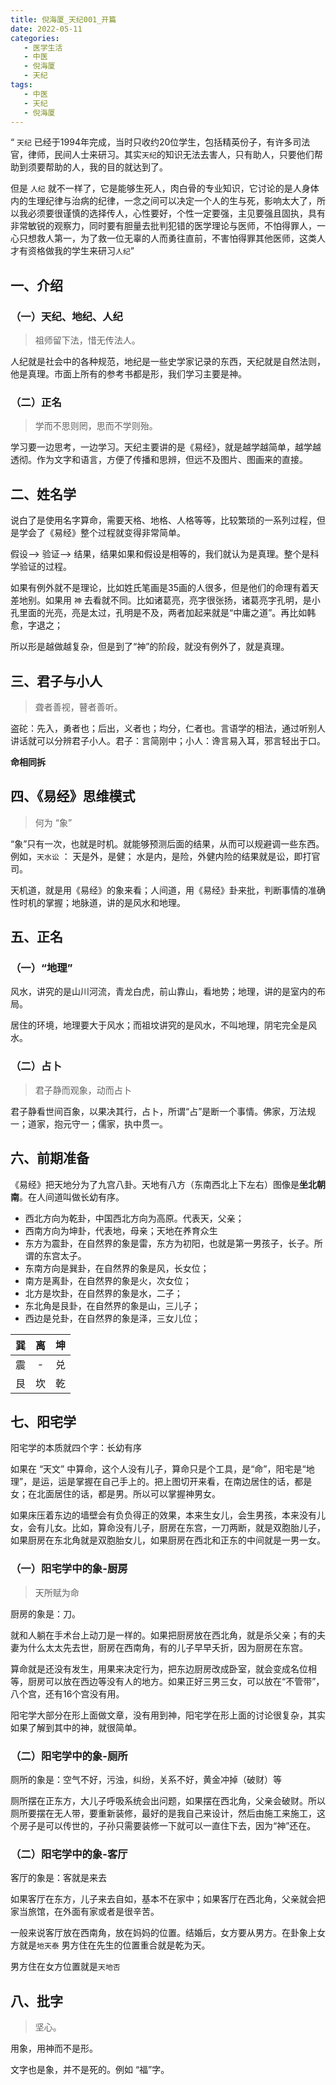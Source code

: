 ```yaml
---
title: 倪海厦_天纪001_开篇
date: 2022-05-11
categories:
   - 医学生活
   - 中医
   - 倪海厦
   - 天纪
tags: 
   - 中医
   - 天纪
   - 倪海厦
---
```

“ `天纪` 已经于1994年完成，当时只收约20位学生，包括精英份子，有许多司法官，律师，民间人士来研习。其实`天纪`的知识无法去害人，只有助人，只要他们帮助到须要帮助的人，我的目的就达到了。

<!-- more -->
但是 `人纪` 就不一样了，它是能够生死人，肉白骨的专业知识，它讨论的是人身体内的生理纪律与治病的纪律，一念之间可以决定一个人的生与死，影响太大了，所以我必须要很谨慎的选择传人，心性要好，个性一定要强，主见要强且固执，具有非常敏锐的观察力，同时要有胆量去批判犯错的医学理论与医师，不怕得罪人，一心只想救人第一，为了救一位无辜的人而勇往直前，不害怕得罪其他医师，这类人才有资格做我的学生来研习`人纪`”

## 一、介绍
### （一）天纪、地纪、人纪
> 祖师留下法，惜无传法人。

人纪就是社会中的各种规范，地纪是一些史学家记录的东西，天纪就是自然法则，他是真理。市面上所有的参考书都是形，我们学习主要是神。
### （二）正名
> 学而不思则罔，思而不学则殆。

学习要一边思考，一边学习。天纪主要讲的是《易经》，就是越学越简单，越学越透彻。作为文字和语言，方便了传播和思辨，但远不及图片、图画来的直接。

## 二、姓名学
说白了是使用名字算命，需要天格、地格、人格等等，比较繁琐的一系列过程，但是学会了《易经》整个过程就变得非常简单。

假设--> 验证--> 结果，结果如果和假设是相等的，我们就认为是真理。整个是科学验证的过程。

如果有例外就不是理论，比如姓氏笔画是35画的人很多，但是他们的命理有着天差地别。如果用 `神` 去看就不同。比如诸葛亮，亮字很张扬，诸葛亮字孔明，是小孔里面的光亮，亮是太过，孔明是不及，两者加起来就是“中庸之道”。再比如韩愈，字退之；

所以形是越做越复杂，但是到了“神”的阶段，就没有例外了，就是真理。 

## 三、君子与小人
> 聋者善视，瞽者善听。

盗砣：先入，勇者也；后出，义者也；均分，仁者也。言语学的相法，通过听别人讲话就可以分辨君子小人。君子：言简刚中；小人：谗言易入耳，邪言轻出于口。

**命相同拆**


## 四、《易经》思维模式
> 何为 “象”

“象”只有一次，也就是时机。就能够预测后面的结果，从而可以规避调一些东西。例如，`天水讼` ： 天是外，是健； 水是内，是险，外健内险的结果就是讼，即打官司。

天机道，就是用《易经》的象来看；人间道，用《易经》卦来批，判断事情的准确性时机的掌握；地脉道，讲的是风水和地理。

## 五、正名
### （一）“地理”
风水，讲究的是山川河流，青龙白虎，前山靠山，看地势；地理，讲的是室内的布局。

居住的环境，地理要大于风水；而祖坟讲究的是风水，不叫地理，阴宅完全是风水。

### （二）占卜
> 君子静而观象，动而占卜

君子静看世间百象，以果决其行，占卜，所谓“占”是断一个事情。佛家，万法规一；道家，抱元守一；儒家，执中贯一。

## 六、前期准备
《易经》把天地分为了九宫八卦。天地有八方（东南西北上下左右）图像是**坐北朝南**。在人间道叫做长幼有序。

- 西北方向为乾卦，中国西北方向为高原。代表天，父亲；
- 西南方向为坤卦，代表地，母亲；天地在养育众生
- 东方为震卦，在自然界的象是雷，东方为初阳，也就是第一男孩子，长子。所谓的东宫太子。
- 东南方向是巽卦，在自然界的象是风，长女位；
- 南方是离卦，在自然界的象是火，次女位；
- 北方是坎卦，在自然界的象是水，二子；
- 东北角是艮卦，在自然界的象是山，三儿子；
- 西边是兑卦，在自然界的象是泽，三女儿位；


巽|离|坤|
|:---:|:---:|:---:|
震|-|兑|
艮|坎|乾|

## 七、阳宅学
阳宅学的本质就四个字：长幼有序

如果在 “天文” 中算命，这个人没有儿子，算命只是个工具，是“命”，阳宅是“地理”，是运，运是掌握在自己手上的。把上图切开来看，在南边居住的话，都是女；在北面居住的话，都是男。所以可以掌握神男女。

如果床压着东边的墙壁会有负负得正的效果，本来生女儿，会生男孩，本来没有儿女，会有儿女。比如，算命没有儿子，厨房在东宫，一刀两断，就是双胞胎儿子，如果厨房在东北角就是双胞胎女儿，如果厨房在西北和正东的中间就是一男一女。

### （一）阳宅学中的象-厨房
> 天所赋为命

厨房的象是：刀。

就和人躺在手术台上动刀是一样的。如果把厨房放在西北角，就是杀父亲；有的夫妻为什么太太先去世，厨房在西南角，有的儿子早早夭折，因为厨房在东宫。

算命就是还没有发生，用果来决定行为，把东边厨房改成卧室，就会变成名位相等，厨房可以放在西边等没有人的地方。如果正好三男三女，可以放在“不管带”，八个宫，还有16个宫没有用。

阳宅学大部分在形上面做文章，没有用到神，阳宅学在形上面的讨论很复杂，其实如果了解到其中的神，就很简单。

### （二）阳宅学中的象-厕所
厕所的象是：空气不好，污浊，纠纷，关系不好，黄金冲掉（破财）等

厕所摆在正东方，大儿子呼吸系统会出问题，如果摆在西北角，父亲会破财。所以厕所要摆在无人带，要重新装修，最好的是我自己来设计，然后由施工来施工，这个房子是可以传世的，子孙只需要装修一下就可以一直住下去，因为“神”还在。

### （二）阳宅学中的象-客厅
客厅的象是：客就是来去

如果客厅在东方，儿子来去自如，基本不在家中；如果客厅在西北角，父亲就会把家当旅馆，在外面有家或者是很辛苦。

一般来说客厅放在西南角，放在妈妈的位置。结婚后，女方要从男方。在卦象上女方就是`地天泰` 男方住在先生的位置重合就是乾为天。

男方住在女方位置就是`天地否`
## 八、批字
> 坚心。

用象，用神而不是形。

文字也是象，并不是死的。例如 “福”字。

